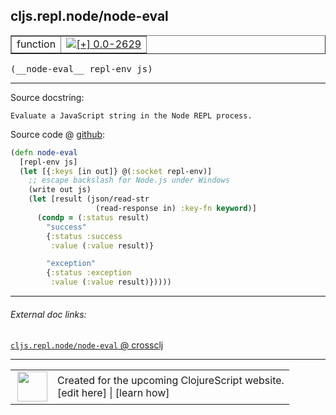 ## cljs.repl.node/node-eval



 <table border="1">
<tr>
<td>function</td>
<td><a href="https://github.com/cljsinfo/cljs-api-docs/tree/0.0-2629"><img valign="middle" alt="[+] 0.0-2629" title="Added in 0.0-2629" src="https://img.shields.io/badge/+-0.0--2629-lightgrey.svg"></a> </td>
</tr>
</table>


 <samp>
(__node-eval__ repl-env js)<br>
</samp>

---





Source docstring:

```
Evaluate a JavaScript string in the Node REPL process.
```


Source code @ [github](https://github.com/clojure/clojurescript/blob/r2843/src/clj/cljs/repl/node.clj#L51-L66):

```clj
(defn node-eval
  [repl-env js]
  (let [{:keys [in out]} @(:socket repl-env)]
    ;; escape backslash for Node.js under Windows
    (write out js)
    (let [result (json/read-str
                   (read-response in) :key-fn keyword)]
      (condp = (:status result)
        "success"
        {:status :success
         :value (:value result)}

        "exception"
        {:status :exception
         :value (:value result)}))))
```

<!--
Repo - tag - source tree - lines:

 <pre>
clojurescript @ r2843
└── src
    └── clj
        └── cljs
            └── repl
                └── <ins>[node.clj:51-66](https://github.com/clojure/clojurescript/blob/r2843/src/clj/cljs/repl/node.clj#L51-L66)</ins>
</pre>

-->

---



###### External doc links:

[`cljs.repl.node/node-eval` @ crossclj](http://crossclj.info/fun/cljs.repl.node/node-eval.html)<br>

---

 <table>
<tr><td>
<img valign="middle" align="right" width="48px" src="http://i.imgur.com/Hi20huC.png">
</td><td>
Created for the upcoming ClojureScript website.<br>
[edit here] | [learn how]
</td></tr></table>

[edit here]:https://github.com/cljsinfo/cljs-api-docs/blob/master/cljsdoc/cljs.repl.node_node-eval.cljsdoc
[learn how]:https://github.com/cljsinfo/cljs-api-docs/wiki/cljsdoc-files

<!--

This information was too distracting to show to readers, but I'll leave it
commented here since it is helpful to:

- pretty-print the data used to generate this document
- and show how to retrieve that data



The API data for this symbol:

```clj
{:ns "cljs.repl.node",
 :name "node-eval",
 :signature ["[repl-env js]"],
 :history [["+" "0.0-2629"]],
 :type "function",
 :full-name-encode "cljs.repl.node_node-eval",
 :source {:code "(defn node-eval\n  [repl-env js]\n  (let [{:keys [in out]} @(:socket repl-env)]\n    ;; escape backslash for Node.js under Windows\n    (write out js)\n    (let [result (json/read-str\n                   (read-response in) :key-fn keyword)]\n      (condp = (:status result)\n        \"success\"\n        {:status :success\n         :value (:value result)}\n\n        \"exception\"\n        {:status :exception\n         :value (:value result)}))))",
          :title "Source code",
          :repo "clojurescript",
          :tag "r2843",
          :filename "src/clj/cljs/repl/node.clj",
          :lines [51 66]},
 :full-name "cljs.repl.node/node-eval",
 :docstring "Evaluate a JavaScript string in the Node REPL process."}

```

Retrieve the API data for this symbol:

```clj
;; from Clojure REPL
(require '[clojure.edn :as edn])
(-> (slurp "https://raw.githubusercontent.com/cljsinfo/cljs-api-docs/catalog/cljs-api.edn")
    (edn/read-string)
    (get-in [:symbols "cljs.repl.node/node-eval"]))
```

-->
